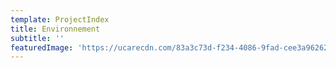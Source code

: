 ```yaml
---
template: ProjectIndex
title: Environnement
subtitle: ''
featuredImage: 'https://ucarecdn.com/83a3c73d-f234-4086-9fad-cee3a9626230/'
---
```


